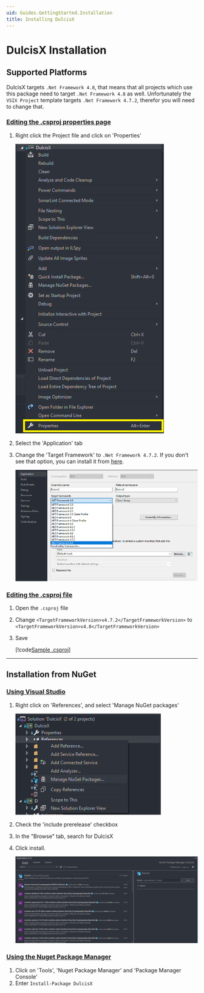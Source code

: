 ```yaml
---
uid: Guides.GettingStarted.Installation
title: Installing DulcisX
---
```


# DulcisX Installation

## Supported Platforms

DulcisX targets `.Net Framework 4.8`, that means that all projects which use this package need to target `.Net Framework 4.8` as well. Unfortunately the `VSIX Project` template targets `.Net Framework 4.7.2`, therefor you will need to change that.

### [Editing the .csproj properties page](#tab/property-page-edit)

1. Right click the Project file and click on 'Properties'
	
	![Step 1](images/open-properties.png)
	
2. Select the 'Application' tab
3. Change the 'Target Framework' to `.Net Framework 4.7.2`. If you don't see that option, you can install it from [here](https://dotnet.microsoft.com/download/dotnet-framework/net48).
	
	![Step 3](images/change-framework.png)
	
### [Editing the .csproj file](#tab/file-edit)

1. Open the `.csproj` file

2. Change `<TargetFrameworkVersion>v4.7.2</TargetFrameworkVersion>` to `<TargetFrameworkVersion>v4.8</TargetFrameworkVersion>`

3. Save
	
	[!code[Sample .csproj](samples/project.xml)]

***

## Installation from NuGet

### [Using Visual Studio](#tab/visualstudio-install)

1. Right click on 'References', and select 'Manage NuGet packages'
	
	![Step 1](images/open-npm.png)
	
2. Check the 'include prerelease' checkbox
3. In the "Browse" tab, search for DulcisX
3. Click install.
	
	![Step 2](images/install.png)
	
### [Using the Nuget Package Manager](#tab/npm-install)

1. Click on 'Tools', 'Nuget Package Manager' and 'Package Manager Console'
2. Enter `Install-Package DulcisX`